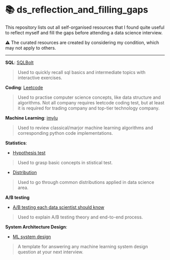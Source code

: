# :books: ds_reflection_and_filling_gaps

This repository lists out all self-organised resources that I found quite useful to reflect myself and fill the gaps before attending a data science interview.

:warning: The curated resources are created by considering my condition, which may not apply to others.

----------

**SQL**: [SQLBolt](https://sqlbolt.com) 

> Used to quickly recall sql basics and intermediate topics with interactive exercises.


**Coding**: [Leetcode](https://leetcode.com)

> Used to practise computer science concepts, like data structure and algorithms. Not all company requires leetcode coding test, but at least it is required for trading company and top-tier technology company.


**Machine Learning**: [imylu](https://github.com/tushushu/imylu)

> Used to review classical/marjor machine learning algorithms and corresponding python code implementations.


**Statistics**:

- [Hypothesis test](https://towardsdatascience.com/hypothesis-testing-for-data-scientists-everything-you-need-to-know-8c36ddde4cd2)

> Used to grasp basic concepts in stistical test.


- [Distribution](https://towardsdatascience.com/5-probability-distribution-you-should-know-as-a-data-scientist-f8abc9522af0)

> Used to go through common distributions applied in data science area.


**A/B testing**
- [A/B testing each data scientist should know](https://www.analyticsvidhya.com/blog/2020/10/ab-testing-data-science/)

> Used to explain A/B testing theory and end-to-end process.


**System Architecture Design**: 

- [ML system design](https://towardsdatascience.com/how-to-answer-any-machine-learning-system-design-interview-question-a98656bb7ff0)

> A template for answering any machine learning system design question at your next interview.

